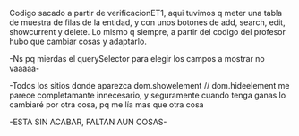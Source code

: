 Codigo sacado a partir de verificacionET1, aqui tuvimos q meter una tabla de muestra de filas de la entidad, y con unos botones de add, search, edit, showcurrent y delete. Lo mismo q siempre, a partir del codigo del profesor hubo que cambiar cosas y adaptarlo.

-Ns pq mierdas el querySelector para elegir los campos a mostrar no vaaaaa-

-Todos los sitios donde aparezca dom.showelement // dom.hideelement me parece completamante innecesario, y seguramente cuando tenga ganas lo cambiaré por otra cosa, pq me lía mas que otra cosa

-ESTA SIN ACABAR, FALTAN AUN COSAS-